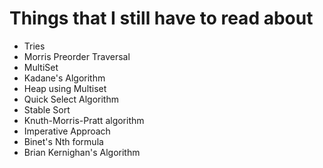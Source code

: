 # Things that I still have to read about 

- Tries
- Morris Preorder Traversal
- MultiSet
- Kadane's Algorithm
- Heap using Multiset
- Quick Select Algorithm
- Stable Sort
- Knuth-Morris-Pratt algorithm
- Imperative Approach
- Binet's Nth formula
- Brian Kernighan's Algorithm
